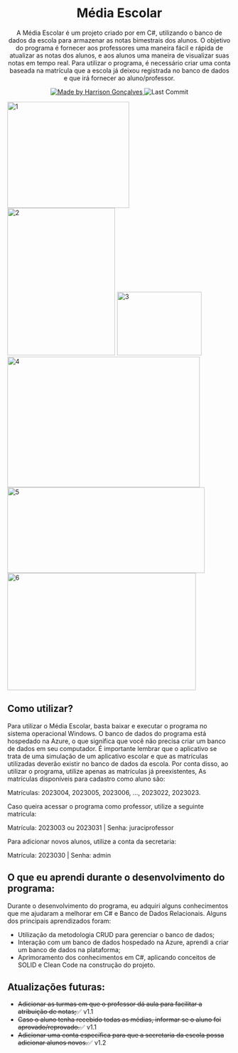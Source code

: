 <h1 align="center">
  Média Escolar
</h1>

<p align="center">A Média Escolar é um projeto criado por em C#, utilizando o banco de dados da escola para armazenar as notas bimestrais dos alunos. O objetivo do programa é fornecer aos professores uma maneira fácil e rápida de atualizar as notas dos alunos, e aos alunos uma maneira de visualizar suas notas em tempo real. Para utilizar o programa, é necessário criar uma conta baseada na matrícula que a escola já deixou registrada no banco de dados e que irá fornecer ao aluno/professor.</p>

<p align="center">
  <a href="https://github.com/harrisongoncalves">
    <img alt="Made by Harrison Gonçalves" src="https://img.shields.io/badge/made%20by-Harrison%20Gonçalves-brightgreen">
  </a>
<img alt="Last Commit" src="https://img.shields.io/github/last-commit/harrisongoncalves/MediaEscolar">

</p>

<div>
    <img src="https://i.ibb.co/GFf3w9k/1.png" alt="1" border="0" width="274" height="239" style="margin-right:1px;">
    <img src="https://i.ibb.co/j4L3L1s/2.png" alt="2" border="0" width="242" height="332" style="margin-right:1px;">
    <img src="https://i.ibb.co/h7rnbLw/3.png" alt="3" border="0" width="190" height="143" style="margin-right:1px;">
    <img src="https://i.ibb.co/YNmhMr7/notas-Professor.png" alt="4" border="0" width="433" height="294">
    <img src="https://i.ibb.co/c2JZd7x/notas-Aluno.png" alt="5" border="0" width="444" height="193">
    <img src="https://i.ibb.co/yq77PYK/Secretaria-Cadastro.png" alt="6" border="0" width="424" height="264">
</div>
  
  
<h2>
Como utilizar?
</h2>
  
<p>Para utilizar o Média Escolar, basta baixar e executar o programa no sistema operacional Windows. O banco de dados do programa está hospedado na Azure, o que significa que você não precisa criar um banco de dados em seu computador. É importante lembrar que o aplicativo se trata de uma simulação de um aplicativo escolar e que as matrículas utilizadas deverão existir no banco de dados da escola. Por conta disso, ao utilizar o programa, utilize apenas as matrículas já preexistentes, As matrículas disponíveis para cadastro como aluno são:</p>
  <p>Matrículas: 2023004, 2023005, 2023006, ..., 2023022, 2023023. </p>
  <p>Caso queira acessar o programa como professor, utilize a seguinte matrícula:</p>
  <p>Matrícula: 2023003 ou 2023031 | Senha: juraciprofessor</p>
  <p>Para adicionar novos alunos, utilize a conta da secretaria:</p>
  <p>Matrícula: 2023030 | Senha: admin</p>
  
  
<h2>
  O que eu aprendi durante o desenvolvimento do programa:
 </h2>
 
 <p>
Durante o desenvolvimento do programa, eu adquiri alguns conhecimentos que me ajudaram a melhorar em C# e Banco de Dados Relacionais. Alguns dos principais aprendizados foram:
</p>

<ul>
  <li>Utilização da metodologia CRUD para gerenciar o banco de dados;</li>
  <li>Interação com um banco de dados hospedado na Azure, aprendi a criar um banco de dados na plataforma;</li>
  <li>Aprimoramento dos conhecimentos em C#, aplicando conceitos de SOLID e Clean Code na construção do projeto.</li>
</ul>
   
 <h2>
Atualizações futuras:
</h2>

<ul>
  <li><del>Adicionar as turmas em que o professor dá aula para facilitar a atribuição de notas;</del><span class="green-emoji">&#9989;</span> v1.1</li>
  <li><del>Caso o aluno tenha recebido todas as médias, informar se o aluno foi aprovado/reprovado.</del><span class="green-emoji">&#9989;</span> v1.1</li>
  <li><del>Adicionar uma conta específica para que a secretaria da escola possa adicionar alunos novos.</del><span class="green-emoji">&#9989;</span> v1.2 </li>
</ul>
